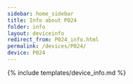 ```yaml
---
sidebar: home_sidebar
title: Info about P024
folder: info
layout: deviceinfo
redirect_from: P024_info.html
permalink: /devices/P024/
device: P024
---
```

{% include templates/device_info.md %}
